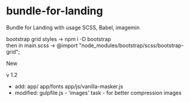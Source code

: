 # bundle-for-landing
Bundle for Landing with usage SCSS, Babel, imagemin

bootstrap grid styles -> npm i -D bootstrap  
then in main.scss -> @import "node_modules/bootstrap/scss/bootstrap-grid";

New 

v 1.2 
- add: 
    app/ 
    app/fonts
    app/js/vanilla-masker.js
- modified:
    gulpfile.js
       - 'images' task - for better compression images
            

